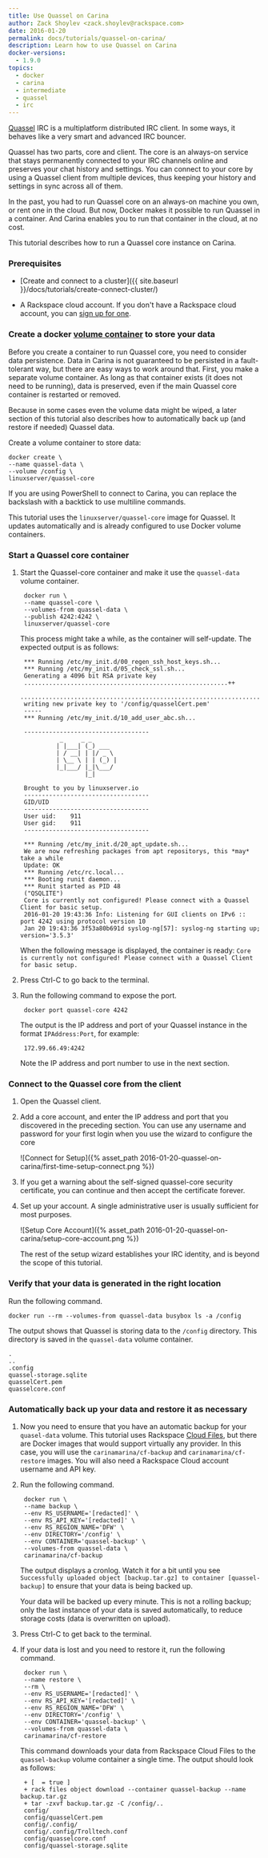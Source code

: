```yaml
---
title: Use Quassel on Carina
author: Zack Shoylev <zack.shoylev@rackspace.com>
date: 2016-01-20
permalink: docs/tutorials/quassel-on-carina/
description: Learn how to use Quassel on Carina
docker-versions:
  - 1.9.0
topics:
  - docker
  - carina
  - intermediate
  - quassel
  - irc  
---
```


[Quassel](http://www.quassel-irc.org/about) IRC is a multiplatform distributed IRC client.  In some ways, it behaves like a very smart and advanced IRC bouncer.

Quassel has two parts, core and client. The core is an always-on service that stays permanently connected to your IRC channels online and preserves your chat history and settings. You can connect to your core by using a Quassel client from multiple devices, thus keeping your history and settings in sync across all of them.

In the past, you had to run Quassel core on an always-on machine you own, or rent one in the cloud. But now, Docker makes it possible to run Quassel in a container. And Carina enables you to run that container in the cloud, at no cost.

This tutorial describes how to run a Quassel core instance on Carina.

### Prerequisites

- [Create and connect to a cluster]({{ site.baseurl }}/docs/tutorials/create-connect-cluster/)

- A Rackspace cloud account. If you don't have a Rackspace cloud account, you can
[sign up for one](https://www.rackspace.com/cloud).

### Create a docker [volume container](https://docs.docker.com/engine/userguide/dockervolumes/) to store your data

Before you create a container to run Quassel core, you need to consider data
persistence. Data in Carina is not guaranteed to be persisted in a fault-tolerant way, but there are easy ways to work around that. First, you make a separate volume container. As long as that container exists (it does not need to be running), data is preserved, even if the main Quassel core container is restarted or removed.

Because in some cases even the volume data might be wiped, a later section of this
tutorial also describes how to automatically back up (and restore if needed) Quassel
data.

Create a volume container to store data:


    docker create \
    --name quassel-data \
    --volume /config \
    linuxserver/quassel-core    

If you are using PowerShell to connect to Carina, you can replace the backslash with a backtick to use multiline commands.

This tutorial uses the `linuxserver/quassel-core` image for Quassel. It updates automatically and is already configured to use Docker volume containers.

### Start a Quassel core container

1. Start the Quassel-core container and make it use the `quassel-data` volume container.

        docker run \  
        --name quassel-core \  
        --volumes-from quassel-data \  
        --publish 4242:4242 \
        linuxserver/quassel-core

    This process might take a while, as the container will self-update. The expected output is as follows:


        *** Running /etc/my_init.d/00_regen_ssh_host_keys.sh...
        *** Running /etc/my_init.d/05_check_ssl.sh...
        Generating a 4096 bit RSA private key
        .........................................................++
        ....................................................................................++
        writing new private key to '/config/quasselCert.pem'
        -----
        *** Running /etc/my_init.d/10_add_user_abc.sh...

        -----------------------------------
                  _     _ _
                 | |___| (_) ___
                 | / __| | |/ _ \
                 | \__ \ | | (_) |
                 |_|___/ |_|\___/
                         |_|

        Brought to you by linuxserver.io
        -----------------------------------
        GID/UID
        -----------------------------------
        User uid:    911
        User gid:    911
        -----------------------------------

        *** Running /etc/my_init.d/20_apt_update.sh...
        We are now refreshing packages from apt repositorys, this *may* take a while
        Update: OK
        *** Running /etc/rc.local...
        *** Booting runit daemon...
        *** Runit started as PID 48
        ("QSQLITE")
        Core is currently not configured! Please connect with a Quassel Client for basic setup.
        2016-01-20 19:43:36 Info: Listening for GUI clients on IPv6 :: port 4242 using protocol version 10
        Jan 20 19:43:36 3f53a80b691d syslog-ng[57]: syslog-ng starting up; version='3.5.3'

    When the following message is displayed, the container is ready: `Core is currently not configured! Please connect with a Quassel Client for basic setup.`

1. Press Ctrl-C to go back to the terminal.
1. Run the following command to expose the port.

        docker port quassel-core 4242

    The output is the IP address and port of your Quassel instance in the format `IPAddress:Port`, for example:

        172.99.66.49:4242

    Note the IP address and port number to use in the next section.

### Connect to the Quassel core from the client

1. Open the Quassel client.
1. Add a core account, and enter the IP address and port that you discovered in the
preceding section. You can use any username and password for your first login
when you use the wizard to configure the core

    ![Connect for Setup]({% asset_path 2016-01-20-quassel-on-carina/first-time-setup-connect.png %})

1. If you get a warning about the self-signed quassel-core security certificate, you can continue and then accept the certificate forever.

1. Set up your account. A single administrative user is usually sufficient for most
purposes.

    ![Setup Core Account]({% asset_path 2016-01-20-quassel-on-carina/setup-core-account.png %})

    The rest of the setup wizard establishes your IRC identity, and is beyond the scope of this tutorial.

### Verify that your data is generated in the right location

Run the following command.

    docker run --rm --volumes-from quassel-data busybox ls -a /config

The output shows that Quassel is storing data to the `/config` directory. This directory is saved in the `quassel-data` volume container.

    .
    ..
    .config
    quassel-storage.sqlite
    quasselCert.pem
    quasselcore.conf

### Automatically back up your data and restore it as necessary

1. Now you need to ensure that you have an automatic backup for your `quasel-data` volume. This tutorial uses Rackspace [Cloud Files](https://www.rackspace.com/cloud/files), but there are Docker images that would support virtually any provider. In this case, you will use the `carinamarina/cf-backup` and `carinamarina/cf-restore` images. You will also need a Rackspace Cloud account username and API key.

1. Run the following command.

        docker run \
        --name backup \
        --env RS_USERNAME='[redacted]' \
        --env RS_API_KEY='[redacted]' \
        --env RS_REGION_NAME='DFW' \
        --env DIRECTORY='/config' \
        --env CONTAINER='quassel-backup' \
        --volumes-from quassel-data \
        carinamarina/cf-backup

    The output displays a cronlog. Watch it for a bit until you see `Successfully uploaded object [backup.tar.gz] to container [quassel-backup]` to ensure that your data is being backed up.

    Your data will be backed up every minute. This is not a rolling backup; only the last instance of your data is saved automatically, to reduce storage costs (data is overwritten on upload).

1. Press Ctrl-C to get back to the terminal.

1. If your data is lost and you need to restore it, run the following command.

        docker run \
        --name restore \
        --rm \
        --env RS_USERNAME='[redacted]' \
        --env RS_API_KEY='[redacted]' \
        --env RS_REGION_NAME='DFW' \
        --env DIRECTORY='/config' \
        --env CONTAINER='quassel-backup' \
        --volumes-from quassel-data \
        carinamarina/cf-restore

    This command downloads your data from Rackspace Cloud Files to the `quassel-backup` volume container a single time. The output should look as follows:

        + [  = true ]
        + rack files object download --container quassel-backup --name backup.tar.gz
        + tar -zxvf backup.tar.gz -C /config/..
        config/
        config/quasselCert.pem
        config/.config/
        config/.config/Trolltech.conf
        config/quasselcore.conf
        config/quassel-storage.sqlite
